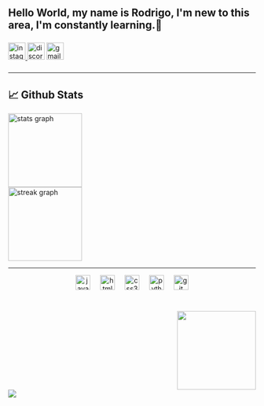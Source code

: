 <h2 align="left">Hello World, my name is Rodrigo, I'm new to this area, I'm constantly learning.👋</h2>

###

<div align="left">
  <a href="https://www.instagram.com/drig_00?igsh=MTJ0NDMxZTVzZHhxaQ==" target="_blank">
    <img src="https://img.shields.io/static/v1?message=Instagram&logo=instagram&label=&color=E4405F&logoColor=white&labelColor=&style=for-the-badge" height="35" alt="instagram logo"  />
  </a>
  <img src="https://img.shields.io/static/v1?message=Discord&logo=discord&label=&color=7289DA&logoColor=white&labelColor=&style=for-the-badge" height="35" alt="discord logo"  />
  <a href="mailto:lucasrodrigodbr007@gmail.com" target="_blank">
    <img src="https://img.shields.io/static/v1?message=Gmail&logo=gmail&label=&color=D14836&logoColor=white&labelColor=&style=for-the-badge" height="35" alt="gmail logo"  />
  </a>
</div>

###
<hr>
<h2>📈 Github Stats</h2>
<div align="left">
  <img src="https://github-readme-stats.vercel.app/api?username=Rodrigooff&hide_title=false&hide_rank=false&show_icons=true&include_all_commits=true&count_private=true&disable_animations=false&theme=dracula&locale=en&hide_border=false" height="150" alt="stats graph"  />
 </div>
  <div align="left">
  <img src="https://streak-stats.demolab.com?user=Rodrigooff&locale=en&mode=daily&theme=dracula&hide_border=false&border_radius=5" height="150" alt="streak graph"  />
</div>
<hr size="4">
 
<div align="center">
  <img src="https://cdn.jsdelivr.net/gh/devicons/devicon/icons/javascript/javascript-original.svg" height="30" alt="javascript logo"  />
  <img width="12" />
  <img src="https://cdn.jsdelivr.net/gh/devicons/devicon/icons/html5/html5-original.svg" height="30" alt="html5 logo"  />
  <img width="12" />
  <img src="https://cdn.jsdelivr.net/gh/devicons/devicon/icons/css3/css3-original.svg" height="30" alt="css3 logo"  />
  <img width="12" />
  <img src="https://cdn.jsdelivr.net/gh/devicons/devicon/icons/python/python-original.svg" height="30" alt="python logo"  />
  <img width="12" />
  <img src="https://cdn.jsdelivr.net/gh/devicons/devicon/icons/git/git-original.svg" height="30" alt="git logo"  />
</div>

###

<br clear="both">

<img align="right" height="160" src="https://media.tenor.com/2tmFzIpCJTYAAAAM/shinji-shinji-ikari.gif"  />

###

<br clear="both">

<img src="https://github.com/Rodrigooff/Dev/blob/output/github-contribution-grid-snake-dark.svg" />

###
